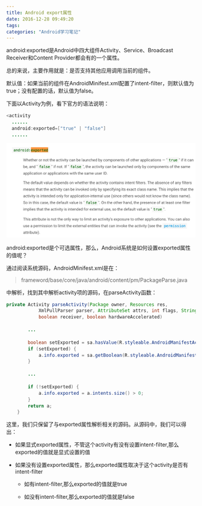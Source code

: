 ```yaml
---
title: Android export属性
date: 2016-12-28 09:49:20
tags:
categories: "Android学习笔记"
---
```


android:exported是Android中四大组件Activity、Service、Broadcast Receiver和Content Provider都会有的一个属性。  

总的来说，主要作用就是：是否支持其他应用调用当前的组件。  

默认值：如果当前的组件在AndroidMinifest.xml配置了intent-filter，则默认值为true；没有配置的话，默认值为false。  

下面以Activity为例，看下官方的语法说明：  

```java
<activity
  ......
  android:exported=["true" | "false"]
  ......
```
<!--more-->  

![语法说明](/images/categories/android/android_notes/android_exported/android_exported_doc.png)  

android:exported是个可选属性，那么，Android系统是如何设置exported属性的值呢？  

通过阅读系统源码，AndroidMinifest.xml是在：  

>frameword/base/core/java/android/content/pm/PackageParse.java  

中解析，找到其中解析activity项的源码，在parseActivity函数：  

```java
private Activity parseActivity(Package owner, Resources res,
            XmlPullParser parser, AttributeSet attrs, int flags, String[] outError,
            boolean receiver, boolean hardwareAccelerated)

        ...

        boolean setExported = sa.hasValue(R.styleable.AndroidManifestActivity_exported);
        if (setExported) {
            a.info.exported = sa.getBoolean(R.styleable.AndroidManifestActivity_exported, false);
        }

        ...

        if (!setExported) {
            a.info.exported = a.intents.size() > 0;
        }
        return a;
    }
```  

这里，我们只保留了与exported属性解析相关的源码。从源码中，我们可以得出：  

  - 如果显式exported属性，不管这个activity有没有设置intent-filter,那么exported的值就是显式设置的值  

  - 如果没有设置exported属性，那么exported属性取决于这个activity是否有intent-filter   

    * 如有intent-filter,那么exported的值就是true  

    * 如没有intent-filter,那么exported的值就是false  
